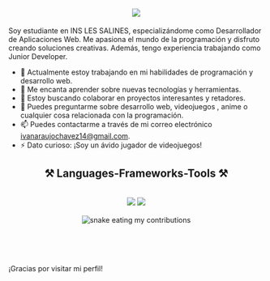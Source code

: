 
<h1 align="center">
    <img src="https://readme-typing-svg.herokuapp.com/?font=Righteous&size=35&center=true&vCenter=true&width=500&height=70&duration=4000&lines=Hola!+👋;+Soy+Iván+Araujo!;" />
</h1>

Soy estudiante en INS LES SALINES, especializándome como Desarrollador de Aplicaciones Web. Me apasiona el mundo de la programación y disfruto creando soluciones creativas. Además, tengo experiencia trabajando como Junior Developer.

- 🔭 Actualmente estoy trabajando en mi habilidades de programación y desarrollo web.
- 🌱 Me encanta aprender sobre nuevas tecnologías y herramientas.
- 👯 Estoy buscando colaborar en proyectos interesantes y retadores.
- 💬 Puedes preguntarme sobre desarrollo web, videojuegos , anime o cualquier cosa relacionada con la programación.
- 📫 Puedes contactarme a través de mi correo electrónico [ivanaraujochavez14@gmail.com](mailto:ivanaraujochavez14@gmail.com).
- ⚡ Dato curioso: ¡Soy un ávido jugador de videojuegos!

<h2 align="center">⚒️ Languages-Frameworks-Tools ⚒️</h2>
<br/>
<div align="center">
    <img src="https://skillicons.dev/icons?i=react,bootstrap,html,css,vscode,github,figma,tailwind,git" />
    <img src="https://skillicons.dev/icons?i=nodejs,python,javascript,typescript,php,docker,dotnet,mysql,java,eclipse" /><br>
</div>

<div align="center">
  <br>
  <img alt="snake eating my contributions" src="https://raw.githubusercontent.com/ivanaraujo37/ivanaraujo37/output/github-contribution-grid-snake.svg" />
  
  <br/><br/><br/>
</div>

¡Gracias por visitar mi perfil!
